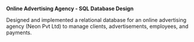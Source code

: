 **Online Advertising Agency - SQL Database Design**

Designed and implemented a relational database for an online advertising agency (Neon Pvt Ltd) to manage clients, advertisements, employees, and payments.
